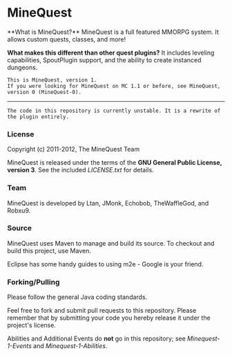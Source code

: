<h1>MineQuest</h1>
**What is MineQuest?**
MineQuest is a full featured MMORPG system. It allows custom quests, classes, and more!

**What makes this different than other quest plugins?** It includes leveling capabilities, SpoutPlugin support, and the ability to create instanced dungeons.

    This is MineQuest, version 1.
    If you were looking for MineQuest on MC 1.1 or before, see MineQuest, version 0 (MineQuest-0).

<hr/>

    The code in this repository is currently unstable. It is a rewrite of
    the plugin entirely.
    
<h3>License</h3>
Copyright (c) 2011-2012, The MineQuest Team <http://www.theminequest.com/>

MineQuest is released under the terms of the **GNU General Public License, version 3**.
See the included _LICENSE.txt_ for details.

<h3>Team</h3>
MineQuest is developed by Ltan, JMonk, Echobob, TheWaffleGod, and Robxu9.

<h3>Source</h3>
MineQuest uses Maven to manage and build its source. To checkout and build this project, use Maven.

Eclipse has some handy guides to using m2e - Google is your friend.

<h3>Forking/Pulling</h3>
Please follow the general Java coding standards.

Feel free to fork and submit pull requests to this repository. Please remember that by submitting your code you hereby release it under the project's license.

Abilities and Additional Events do **not** go in this repository; see _Minequest-1-Events_ and _Minequest-1-Abilities_.    